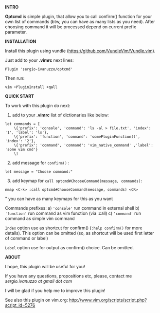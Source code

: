 **INTRO**

**Optcmd** is simple plugin, that allow you to call confirm() function 
for your own list of commands (btw, you can have as many lists as you need).
After choosing command it will be processed depend on current prefix parameter.

**INSTALLATION**

Install this plugin using vundle (https://github.com/VundleVim/Vundle.vim).

Just add to your **.vimrc** next lines:

`Plugin 'sergio-ivanuzzo/optcmd'`

Then run:

`vim +PluginInstall +qall`

**QUICK START**

To work with this plugin do next:

1) add to your **.vimrc** list of dictionaries like below:
```
let commands = [
    \{'prefix': 'console', 'command': 'ls -al > file.txt', 'index': '1', 'label': 'ls'},
    \{'prefix': 'function', 'command': 'somePluginFunction()', 'index': '2'},
    \{'prefix': 'command', 'command': 'vim_native_command' ,'label': 'some vim cmd'}
    \]
```
    
2) add message for `confirm()` :

`let message = "Choose command:"`

3) add keymap for `call optcmd#ChooseCommand(message, commands)`:

`nmap <C-k> :call optcmd#ChooseCommand(message, commands) <CR>`

" you can have as many keymaps for this as you want

Commands prefixes:
    a) `'console'` run command in external shell
    b) `'function'` run command as vim function (via :call)
    c) `'command'` run command as simple vim command
    
`Index` option use as shortcut for confirm() (`:help confirm()` for more details).
This option can be omitted (so, as shortcut will be used first letter of command or label)

`Label` option use for output as confirm() choice. Can be omitted.

**ABOUT**

I hope, this plugin will be useful for you! 

If you have any questions, propositions etc, please, contact me *sergio.ivanuzzo at gmail dot com*

I will be glad if you help me to improve this plugin!

See also this plugin on vim.org: http://www.vim.org/scripts/script.php?script_id=5276
